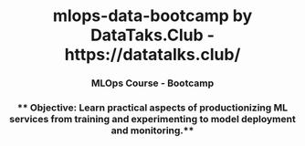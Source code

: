 <h1 align="center"> mlops-data-bootcamp by DataTaks.Club - https://datatalks.club/ </h1>
<h3 align="center"> MLOps Course - Bootcamp </h3>

<h3 align="center"> ** Objective: Learn practical aspects of productionizing ML services from training and experimenting to model deployment and monitoring.** </h3>
